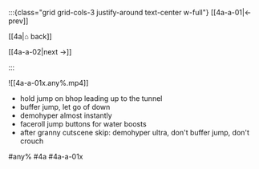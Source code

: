 :::{class="grid grid-cols-3 justify-around text-center w-full"}
[[4a-a-01|← prev]]

[[4a|⌂ back]]

[[4a-a-02|next →]]

:::

![[4a-a-01x.any%.mp4]]

* hold jump on bhop leading up to the tunnel
* buffer jump, let go of down
* demohyper almost instantly
* faceroll jump buttons for water boosts
* after granny cutscene skip: demohyper ultra, don't buffer jump, don't crouch

#any% #4a #4a-a-01x
